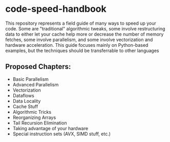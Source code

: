 # code-speed-handbook

This repository represents a field guide of many ways to speed up your code. Some are "traditional" algorithmic tweaks, some involve restructuring data to either let your cache help more or decrease the number of memory fetches, some involve parallelism, and some involve vectorization and hardware acceleration. This guide focuses mainly on Python-based examples, but the techniques should be transferrable to other languages

## Proposed Chapters:

- Basic Parallelism
- Advanced Parallelism
- Vectorization
- Dataflows
- Data Locality
- Cache Stuff
- Algorithmic Tricks
- Reorganizing Arrays
- Tail Recursion Elimination
- Taking advantage of your hardware
- Special instruction sets (AVX, SIMD stuff, etc.)
